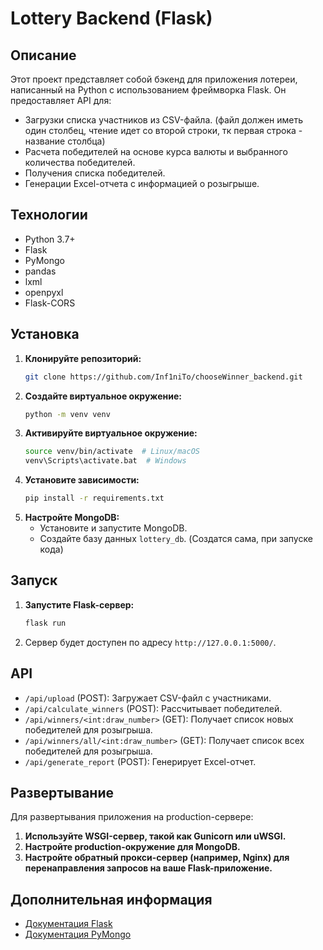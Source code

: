 # Lottery Backend (Flask)

## Описание

Этот проект представляет собой бэкенд для приложения лотереи,  написанный на Python с использованием фреймворка Flask.  Он предоставляет API для:

- Загрузки списка участников из CSV-файла. (файл должен иметь один столбец, чтение идет со второй строки, тк первая строка - название столбца)
- Расчета победителей на основе курса валюты и выбранного количества победителей.
- Получения списка победителей.
- Генерации Excel-отчета с информацией о розыгрыше.

## Технологии

- Python 3.7+
- Flask
- PyMongo
- pandas
- lxml
- openpyxl
- Flask-CORS

## Установка

1.  **Клонируйте репозиторий:**
    ```bash
    git clone https://github.com/Inf1niTo/chooseWinner_backend.git
    ```
2.  **Создайте виртуальное окружение:**
    ```bash
    python -m venv venv
    ```
3.  **Активируйте виртуальное окружение:**
    ```bash
    source venv/bin/activate  # Linux/macOS
    venv\Scripts\activate.bat  # Windows
    ```
4.  **Установите зависимости:**
    ```bash
    pip install -r requirements.txt
    ```
5.  **Настройте MongoDB:**
    -  Установите и запустите MongoDB. 
    -  Создайте базу данных  `lottery_db`. (Создатся сама, при запуске кода)

## Запуск

1.  **Запустите Flask-сервер:**
    ```bash
    flask run
    ```
2.  Сервер будет доступен по адресу  `http://127.0.0.1:5000/`. 

## API

-  `/api/upload`  (POST):  Загружает CSV-файл с участниками.
-  `/api/calculate_winners`  (POST):  Рассчитывает победителей.
-  `/api/winners/<int:draw_number>`  (GET):  Получает список новых победителей для розыгрыша.
-  `/api/winners/all/<int:draw_number>`  (GET):  Получает список всех победителей для розыгрыша.
-  `/api/generate_report`  (POST):  Генерирует Excel-отчет.

## Развертывание

Для развертывания приложения на production-сервере:

1.  **Используйте WSGI-сервер,  такой как Gunicorn или uWSGI.**
2.  **Настройте  production-окружение для MongoDB.**
3.  **Настройте обратный прокси-сервер (например,  Nginx)  для перенаправления запросов на ваше Flask-приложение.**

## Дополнительная информация

-  [Документация Flask](https://flask.palletsprojects.com/en/2.3.x/)
-  [Документация PyMongo](https://pymongo.readthedocs.io/en/stable/)
